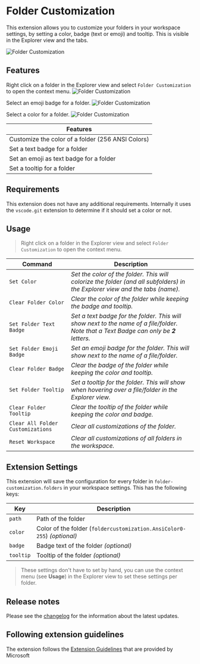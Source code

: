 # Folder Customization

This extension allows you to customize your folders in your workspace settings, by setting a color, badge (text or emoji) and tooltip. This is visible in the Explorer view and the tabs.

![Folder Customization](https://i.imgur.com/9P8JkZg.png)

## Features

Right click on a folder in the Explorer view and select `Folder Customization` to open the context menu.
![Folder Customization](https://i.imgur.com/KI9Yk2q.png)

Select an emoji badge for a folder.
![Folder Customization](https://i.imgur.com/3ZjRzAj.png)

Select a color for a folder.
![Folder Customization](https://i.imgur.com/Lm5WoDl.png)

| **Features**                                      |
| ------------------------------------------------- |
| Customize the color of a folder (256 ANSI Colors) |
| Set a text badge for a folder                     |
| Set an emoji as text badge for a folder           |
| Set a tooltip for a folder                        |

## Requirements

This extension does not have any additional requirements. Internally it uses the `vscode.git` extension to determine if it should set a color or not.

## Usage

> Right click on a folder in the Explorer view and select `Folder Customization` to open the context menu.

| Command                           | Description                                                                                                                            |
| --------------------------------- | -------------------------------------------------------------------------------------------------------------------------------------- |
| `Set Color`                       | _Set the color of the folder. This will colorize the folder (and all subfolders) in the Explorer view and the tabs (name)._            |
| `Clear Folder Color`              | _Clear the color of the folder while keeping the badge and tooltip._                                                                   |
| `Set Folder Text Badge`           | _Set a text badge for the folder. This will show next to the name of a file/folder. Note that a Text Badge can only be **2** letters._ |
| `Set Folder Emoji Badge`          | _Set an emoji badge for the folder. This will show next to the name of a file/folder._                                                 |
| `Clear Folder Badge`              | _Clear the badge of the folder while keeping the color and tooltip._                                                                   |
| `Set Folder Tooltip`              | _Set a tooltip for the folder. This will show when hovering over a file/folder in the Explorer view._                                  |
| `Clear Folder Tooltip`            | _Clear the tooltip of the folder while keeping the color and badge._                                                                   |
| `Clear All Folder Customizations` | _Clear all customizations of the folder._                                                                                              |
| `Reset Workspace`                 | _Clear all customizations of all folders in the workspace._                                                                            |

## Extension Settings

This extension wlll save the configuration for every folder in `folder-customization.folders` in your workspace settings. This has the following keys:

| Key       | Description                                                             |
| --------- | ----------------------------------------------------------------------- |
| `path`    | Path of the folder                                                      |
| `color`   | Color of the folder (`foldercustomization.AnsiColor0-255`) _(optional)_ |
| `badge`   | Badge text of the folder _(optional)_                                   |
| `tooltip` | Tooltip of the folder _(optional)_                                      |

> These settings don't have to set by hand, you can use the context menu (see **Usage**) in the Explorer view to set these settings per folder.

## Release notes

Please see the [changelog](CHANGELOG.md) for the information about the latest updates.

## Following extension guidelines

The extension follows the [Extension Guidelines](https://code.visualstudio.com/api/references/extension-guidelines) that are provided by Microsoft

